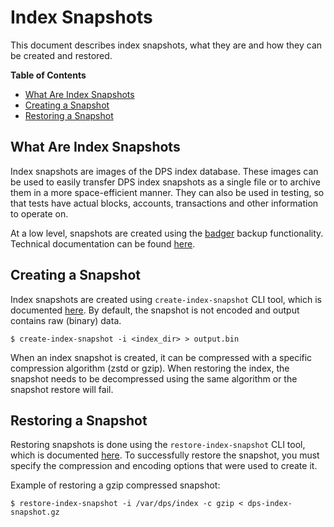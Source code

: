# Index Snapshots

This document describes index snapshots, what they are and how they can be created and restored.

**Table of Contents**

- [What Are Index Snapshots](#what-are-index-snapshots)
- [Creating a Snapshot](#creating-a-snapshot)
- [Restoring a Snapshot](#restoring-a-snapshot)

## What Are Index Snapshots

Index snapshots are images of the DPS index database.
These images can be used to easily transfer DPS index snapshots as a single file or to archive them in a more space-efficient manner.
They can also be used in testing, so that tests have actual blocks, accounts, transactions and other information to operate on.

At a low level, snapshots are created using the [badger](https://github.com/dgraph-io/badger) backup functionality.
Technical documentation can be found [here](https://pkg.go.dev/github.com/dgraph-io/badger/v2#DB.Backup).

## Creating a Snapshot

Index snapshots are created using `create-index-snapshot` CLI tool, which is documented [here](https://github.com/onflow/flow-archive/blob/master/cmd/create-index-snapshot/README.md).
By default, the snapshot is not encoded and output contains raw (binary) data.

```console
$ create-index-snapshot -i <index_dir> > output.bin
```

When an index snapshot is created, it can be compressed with a specific compression algorithm (zstd or gzip).
When restoring the index, the snapshot needs to be decompressed using the same algorithm or the snapshot restore will fail.

## Restoring a Snapshot

Restoring snapshots is done using the `restore-index-snapshot` CLI tool, which is documented [here](https://github.com/onflow/flow-archive/blob/master/cmd/restore-index-snapshot/README.md).
To successfully restore the snapshot, you must specify the compression and encoding options that were used to create it.

Example of restoring a gzip compressed snapshot:

```console
$ restore-index-snapshot -i /var/dps/index -c gzip < dps-index-snapshot.gz
```
